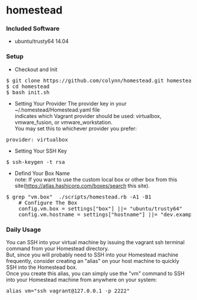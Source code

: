 # homestead
### Included Software
* ubuntu/trusty64 14.04

### Setup
* Checkout and Init 
<pre>$ git clone https://github.com/colynn/homestead.git homestead
$ cd homestead
$ bash init.sh</pre>

* Setting Your Provider
The provider key in your ~/.homestead/Homestead.yaml file </br>
indicates which Vagrant provider should be used: virtualbox, vmware_fusion, or vmware_workstation. </br>
You may set this to whichever provider you prefer:
<pre>provider: virtualbox</pre>

* Setting Your SSH Key
<pre>$ ssh-keygen -t rsa </pre>

* Defind Your Box Name</br>
note: If you want to use the custom local box or other box from this site(https://atlas.hashicorp.com/boxes/search this site).
<pre>$ grep "vm.box"  ./scripts/homestead.rb -A1 -B1
    # Configure The Box
    config.vm.box = settings["box"] ||= "ubuntu/trusty64"
    config.vm.hostname = settings["hostname"] ||= "dev.example.com"</pre>


### Daily Usage
You can SSH into your virtual machine by issuing the vagrant ssh terminal command from your Homestead directory.</br>
But, since you will probably need to SSH into your Homestead machine frequently, consider creating an "alias" on your host machine to quickly SSH into the Homestead box. </br>
Once you create this alias, you can simply use the "vm" command to SSH into your Homestead machine from anywhere on your system:
<pre>alias vm="ssh vagrant@127.0.0.1 -p 2222"</pre>


